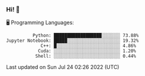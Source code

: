 ### Hi! :panda_face:

:desktop_computer: Programming Languages:

```
          Python: ██████████████████░░░░░░░ 73.88%
Jupyter Notebook: █████░░░░░░░░░░░░░░░░░░░░ 19.32%
             C++: █░░░░░░░░░░░░░░░░░░░░░░░░ 4.86%
            Cuda: ░░░░░░░░░░░░░░░░░░░░░░░░░ 1.20%
           Shell: ░░░░░░░░░░░░░░░░░░░░░░░░░ 0.44%
```

Last updated on Sun Jul 24 02:26 2022 (UTC)

